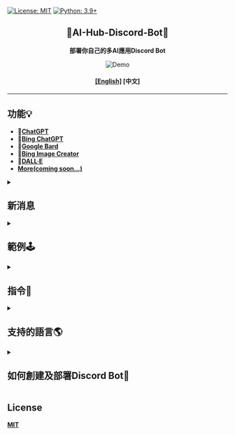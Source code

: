 [![License: MIT](https://img.shields.io/badge/License-MIT-blue.svg)](https://opensource.org/licenses/MIT)
[![Python: 3.9+](https://img.shields.io/badge/python-3.9+-blue.svg)]()

<div align="center">

## 🤖AI-Hub-Discord-Bot🤖
**部署你自己的多AI應用Discord Bot**

<img src="https://user-images.githubusercontent.com/84280745/230615435-2c90c882-f34d-46e4-a140-8d0f69461bd1.gif" alt="Demo">

#### **[[English]](./README.md) [中文]**
</div>

---

## 功能💡
- **🤖[ChatGPT](https://github.com/acheong08/ChatGPT#v3-official-chat-api)**<br>
- **🤖[Bing ChatGPT](https://github.com/acheong08/EdgeGPT#chatbot)**<br>
- **🤖[Google Bard](https://github.com/acheong08/Bard)**<br>
- **🎨[Bing Image Creator](https://github.com/acheong08/EdgeGPT#image-generator)**<br>
- **🎨[DALL·E](https://platform.openai.com/docs/api-reference/images)**<br>
- **[More(coming soon...)](https://replicate.com/explore)**

<details>
  <summary>

## 新消息

  </summary>

**[2023/04/16]**
1. **指令**:
	- /gpt [ChatGPT]:
		* 新增 **`rollback`** 和 **`reset`**, 可以**退回**或**重置**對話
	- /img [Bing Image Creator]:
		* 新增 **`auth_cookies`**, 可以使用自己的cookies
	- /help [指令說明]
		* 更新說明

2. **代碼重構及優化**

</details>

<details>
  <summary>

## 範例🕹️
	  
  </summary>

- ### **🤖ChatGPT**
> ```
> /gpt
> ```
>> <img src="https://user-images.githubusercontent.com/84280745/230544952-6342c67b-e7d6-4fa6-85db-924ed5d4b0da.gif" alt="ChatGPT">

- ### **🤖Bing ChatGPT**
> 
> ```
> /gpt4
> ```
>><img src="https://user-images.githubusercontent.com/84280745/230545509-29f5cb29-9598-4884-b06f-bfcf0bb4d62e.gif" alt="Bing ChatGPT">

- ### **🎨Bing Image Creator**
> ```
> /img
> ```
>><img src="https://user-images.githubusercontent.com/84280745/230546595-5c16f4d7-338c-4793-960e-500981f360bc.gif" alt="Bing Image Creator">

</details>

<details>
  <summary>

## 指令🤖

  </summary>

```
[ChatGPT]:
	/gpt:
	   + <prompts [對話]>
	   
	   + <api_key [OpenAI的API Key]>
	   
	   + <role [系統, 用戶(預設), 助手]>
	   
	   + <model [gpt-3.5-turbo(預設), gpt-4, gpt-4-32k]> # GPT模型
	   
	   + <top_p [0.0~1.0, https://platform.openai.com/docs/api-reference/chat/create#chat/create-top_p]>
	   
	   + <temperature [0.0~2.0, https://platform.openai.com/docs/api-reference/chat/create#chat/create-temperature]>
	   
	   + <presence_penalty [-2.0 ~ 2.0, https://platform.openai.com/docs/api-reference/completions/create#completions/create-presence_penalty]>
	   
	   + <frequency_penalty [-2.0 ~ 2.0, https://platform.openai.com/docs/api-reference/completions/create#completions/create-frequency_penalty]>
	   
	   + <reply_count [Defaults: 1, https://platform.openai.com/docs/api-reference/completions/create#completions/create-n]>
	   
	   + <rollback> [退回n次對話]
	   
	   + <reset> [重置對話]
	   
	   + 更多功能敬請期待...

[Bing ChatGPT]:
	/gpt4:
	   + <prompts [對話]>
	   
	   + <style [創意, 平衡(預設), 精確]> # 對話風格

[Bard]:
	/bard:
	   + <prompts [對話]>
	   
	   + <token [SESSION("__Secure-1PSID" cookie, https://github.com/acheong08/Bard#authentication)]>

[Bing Image Creator]:
	/img:
	   + <prompts [圖片描述]>
	   
	   + <width> # 指定圖片寬度
	   
	   + <height> # 指定圖片高度
	   
	   + <auth_cookies [_U cookie, https://github.com/acheong08/BingImageCreator#getting-authentication]>

[DALL·E]:
	/dall:
	   + <prompts [圖片描述]>
	   
	   + <api_key [OpenAI的API Key]>
	   
	   + <parameter [1~10, https://platform.openai.com/docs/api-reference/images/create#images/create-n]>
	   
	   + <size [256x256, 512x512, 1024x1024]>

[指令說明]:
	/help

More...
```

</details>
	
<details>
  <summary>

## 支持的語言🌎

  </summary>

- **中文**
- **English** (敬請期待...)

</details>

<details>
  <summary>

## 如何創建及部署Discord Bot🚀

  </summary>

- ### 雲端部署
	#### 1. [Railway (最後更新: 2023/04/16)](https://railway.app?referralCode=CCqlpO)
	**[免費計畫](https://docs.railway.app/reference/plans#starter-plan):** 每月提供5.00美元的使用額度、500小時的運行時間(至少20天左右)、512MB的記憶體空間、2顆vCPU和1GB的儲存空間。
	> [![部署至Railway](https://railway.app/button.svg)](https://railway.app/template/9XWCtT?referralCode=CCqlpO)

- ### 本地部署
	#### 1. 拉取此儲存庫
	> ```bash
	> git clone https://github.com/Lin-Rexter/AI_Hub_Discord-Bot.git
	> ```

	#### 2. 設置環境變數
	> **2-1 重新命名 .env.example 檔案為 .env**

	> **2-2**
	> ```env
	> ### "OPENAI_API_KEY", "AUTH_COOKIE", "BARD_TOKEN", "CHATGPT_MODEL", "RESPONSE_STYLE": 將會首先使用從指令返回的設置
	>
	> # Discord:
	> # Discord Bot token # https://discord.com/developers/applications
	> DISCORD_TOKEN = ""
	> # Discord Administrator ID(當使用指令發生例外錯誤時，tag管理者)
	> DISCORD_ADMIN_ID = ""
	>
	> # ChatGPT(官方)、 DALL·E:
	> # [ChatGPT,DALL·E 授權](OpenAI API key) # https://platform.openai.com/account/api-keys
	> OPENAI_API_KEY = ""
	> # 預設 ChatGPT 模型(gpt-3.5-turbo, gpt-4, gpt-4-32k)
	> CHATGPT_MODEL = "gpt-3.5-turbo"
	>
	> # Bing Image Creator:
	> # Bing Image Creator 授權(_U cookie) # https://github.com/acheong08/BingImageCreator#getting-authentication
	> # 如果有設置cookies.json則可以不用設置，設置部分請查看步驟3
	> AUTH_COOKIE = ""
	>
	> # Google Bard:
	> # Google Bard 授權[SESSION("__Secure-1PSID" cookie)] # https://github.com/acheong08/Bard#authentication
	> BARD_TOKEN = ""
	>
	> # Bing ChatGPT:
	> # 預設 Bing ChatGPT 對話風格(創意, 平衡, 精確)
	> RESPONSE_STYLE = "balanced"
	> # Bing ChatGPT 授權(貼上cookies: https://github.com/acheong08/EdgeGPT#getting-authentication-required)
	> BING_CHAT_COOKIES = 
	> ```

	#### 3. [Bing ChatGPT 授權(如果在.env檔已設置BING_CHAT_COOKIES則不用)](https://github.com/acheong08/EdgeGPT#getting-authentication-required)
	> **3-1. 重新命名** **cookies.example.json** 檔案為 **cookies.json**

	> **3-2. 將cookies貼到cookies.json**

	#### 4. [使用Poetry運行](https://python-poetry.org/docs/#installation)
	> **4-1. 編輯 [poetry 設定檔](https://python-poetry.org/docs/cli/#config)**
	>> 如果你偏好將虛擬空間配置在專案目錄底下
	> ```bash
	> poetry config virtualenvs.in-project true
	> ```

	> **4-2. [安裝套件及依賴](https://python-poetry.org/docs/cli/#install)**
	> ```bash
	> poetry install
	> ```

	> **4-3. [啟用虛擬環境](https://python-poetry.org/docs/cli/#shell)**
	> * 使用 **預設** Python 版本
	> ```bash
	> poetry shell
	> ```
	>
	> * 如果你想 **[指定 Python 版本](https://python-poetry.org/docs/managing-environments/#switching-between-environments)**
	> ```bash
	> poetry env use 3.9
	> ```

	> **4-4. 運行Discord Bot**
	> * 如果上一個步驟有使用 `poetry shell`
	> ```bash
	> python ./bot.py
	> ```
	>
	> * 如果上一個步驟 **沒有使用** `poetry shell`
	> ```bash
	> poetry run python ./bot.py
	> ```

</details>

## License
**[MIT](https://github.com/Lin-Rexter/AI_Hub_Discord-Bot/blob/1902f8e112c3e682ab041c39864d8bb8c7f78a24/LICENSE)**